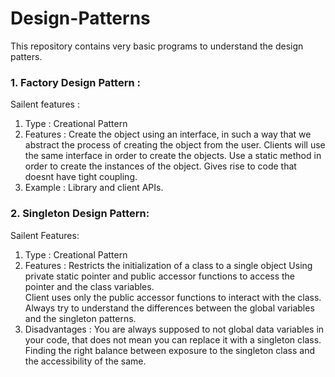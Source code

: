 # Design-Patterns

This repository contains very basic programs to understand the design patters. 

### 1. Factory Design Pattern : 


Sailent features :
1. Type : Creational Pattern
2. Features : Create the object using an interface, in such a way that we abstract the process of creating the object from the
              user. Clients will use the same interface in order to create the objects. 
              Use a static method in order to create the instances of the object. 
              Gives rise to code that doesnt have tight coupling.
3. Example : Library and client APIs.

### 2. Singleton Design Pattern:

Sailent Features:

1. Type : Creational Pattern
2. Features : Restricts the initialization of a class to a single object
              Using private static pointer and public accessor functions to access the pointer and the class variables.   
              Client uses only the public accessor functions to interact 
              with the class.
              Always try to understand the differences between the global variables and the singleton patterns.
3. Disadvantages : You are always supposed to not global data variables in your code, that does not mean you can replace it                      with a singleton class.
                   Finding the right balance between exposure to the singleton class and the accessibility of the same. 


